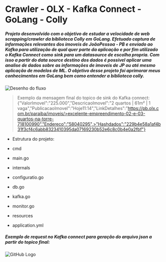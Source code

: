 # Crawler - OLX - Kafka Connect - GoLang - Colly

##### Projeto desenvolvido com o objetivo de estudar a velocidade de web scrapping/crawler da biblioteca Colly em GoLang. Efetuado captura de informações relevantes dos imoveis de JoãoPessoa - PB e enviado ao Kafka para utilização de qual quer parte da aplicação e por fim utilizado o Kafka Connect como sink para um datasource de escolha propria. Com isso a partir do data source destino dos dados é possivel aplicar uma analise de dados sobre as informações de imoveis de JP ou até mesmo aplicação de modelos de ML. O objetivo desse projeto foi aprimorar meus conhecimentos em GoLang bem como entender a biblioteca colly.

![Desenho do fluxo](https://i.ibb.co/4FksF3K/desenho.jpg)

> Exemplo da mensagem final do topico de sink do Kafka connect:
>{"ValorImovel":"225.000","DescricaoImovel":"2 quartos | 61m² | 1 vaga","PublicacaoImovel":"Hoje11:14","LinkDetalhes":"https://pb.olx.com.br/paraiba/imoveis/>excelente-empreendimento-02-e-03-quartos-na-torre-718100990","Endereco":"58040295",>"Hashdados":"229b4e58a1af4b31f3cf4c6abb8323410395da07169230b52e6c8c0b4e0a2fbf"}


- Estrutura do projeto: 
- cmd 
- main.go 

- internals
- configuratio.go
- db.go      
- kafka.go
- monitor.go

- resources
- application.yml

##### Exemplo de request no Kafka connect para geração do arquivo json a partir do topico final:
![GitHub Logo](https://i.ibb.co/H7s8LJm/postman.png)